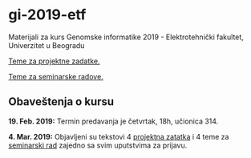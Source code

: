 # gi-2019-etf
Materijali za kurs Genomske informatike 2019 - Elektrotehnički fakultet, Univerzitet u Beogradu

[Teme za projektne zadatke.](https://docs.google.com/document/d/10Rba5Pn4Q8wO5ENXaaV9F0XY9BQQPoz6jz3HqrnFJI4)

[Teme za seminarske radove.](https://docs.google.com/document/d/14kr6Mnhk3urbpX0njnH7tl9YMoTwnRF7HdZ7qJjRMUg)

## Obaveštenja o kursu
**19. Feb. 2019:** Termin predavanja je četvrtak, 18h, učionica 314.

**4. Mar. 2019:** Objavljeni su tekstovi 4 [projektna zatatka](https://docs.google.com/document/d/10Rba5Pn4Q8wO5ENXaaV9F0XY9BQQPoz6jz3HqrnFJI4) i 4 teme za [seminarski rad](https://docs.google.com/document/d/14kr6Mnhk3urbpX0njnH7tl9YMoTwnRF7HdZ7qJjRMUg) zajedno sa svim uputstvima za prijavu. 

